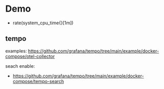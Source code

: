 # Demo


* rate(system_cpu_time{}[1m])


## tempo
examples: https://github.com/grafana/tempo/tree/main/example/docker-compose/otel-collector

seach enable:
* https://github.com/grafana/tempo/tree/main/example/docker-compose/tempo-search
